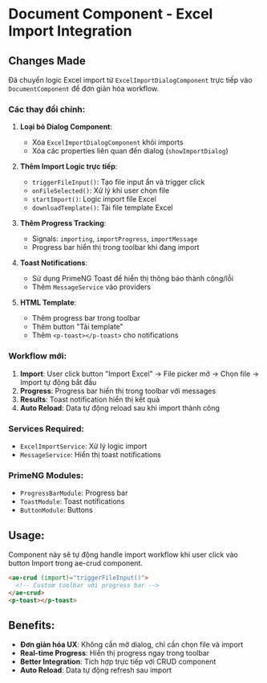 # Document Component - Excel Import Integration

## Changes Made

Đã chuyển logic Excel import từ `ExcelImportDialogComponent` trực tiếp vào `DocumentComponent` để đơn giản hóa workflow.

### Các thay đổi chính:

1. **Loại bỏ Dialog Component**: 
   - Xóa `ExcelImportDialogComponent` khỏi imports
   - Xóa các properties liên quan đến dialog (`showImportDialog`)

2. **Thêm Import Logic trực tiếp**:
   - `triggerFileInput()`: Tạo file input ẩn và trigger click
   - `onFileSelected()`: Xử lý khi user chọn file
   - `startImport()`: Logic import file Excel
   - `downloadTemplate()`: Tải file template Excel

3. **Thêm Progress Tracking**:
   - Signals: `importing`, `importProgress`, `importMessage`
   - Progress bar hiển thị trong toolbar khi đang import

4. **Toast Notifications**:
   - Sử dụng PrimeNG Toast để hiển thị thông báo thành công/lỗi
   - Thêm `MessageService` vào providers

5. **HTML Template**:
   - Thêm progress bar trong toolbar
   - Thêm button "Tải template"
   - Thêm `<p-toast></p-toast>` cho notifications

### Workflow mới:

1. **Import**: User click button "Import Excel" → File picker mở → Chọn file → Import tự động bắt đầu
2. **Progress**: Progress bar hiển thị trong toolbar với messages
3. **Results**: Toast notification hiển thị kết quả
4. **Auto Reload**: Data tự động reload sau khi import thành công

### Services Required:

- `ExcelImportService`: Xử lý logic import
- `MessageService`: Hiển thị toast notifications

### PrimeNG Modules:

- `ProgressBarModule`: Progress bar
- `ToastModule`: Toast notifications
- `ButtonModule`: Buttons

## Usage:

Component này sẽ tự động handle import workflow khi user click vào button Import trong ae-crud component.

```html
<ae-crud (import)="triggerFileInput()">
  <!-- Custom toolbar với progress bar -->
</ae-crud>
<p-toast></p-toast>
```

## Benefits:

- **Đơn giản hóa UX**: Không cần mở dialog, chỉ cần chọn file và import
- **Real-time Progress**: Hiển thị progress ngay trong toolbar
- **Better Integration**: Tích hợp trực tiếp với CRUD component
- **Auto Reload**: Data tự động refresh sau import
